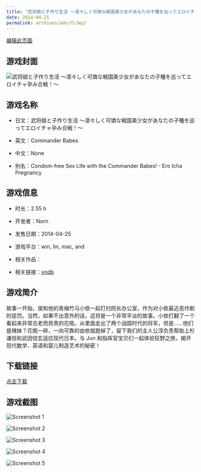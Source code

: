 ```yaml
---
title: "武将娘と子作り生活 ～凛々しく可憐な戦国美少女があなたの子種を巡ってエロイチャ孕み合戦！～"
date: 2014-04-25
permalink: archives/adv/fc3ep/
---
```

[编辑此页面](https://github.com/ACG-3/ADV3-source/blob/main/source/_posts/%E6%AD%A6%E5%B0%86%E5%A8%98%E3%81%A8%E5%AD%90%E4%BD%9C%E3%82%8A%E7%94%9F%E6%B4%BB%20%EF%BD%9E%E5%87%9B%E3%80%85%E3%81%97%E3%81%8F%E5%8F%AF%E6%86%90%E3%81%AA%E6%88%A6%E5%9B%BD%E7%BE%8E%E5%B0%91%E5%A5%B3%E3%81%8C%E3%81%82%E3%81%AA%E3%81%9F%E3%81%AE%E5%AD%90%E7%A8%AE%E3%82%92%E5%B7%A1%E3%81%A3%E3%81%A6%E3%82%A8%E3%83%AD%E3%82%A4%E3%83%81%E3%83%A3%E5%AD%95%E3%81%BF%E5%90%88%E6%88%A6%EF%BC%81%EF%BD%9E.md)

## 游戏封面

![武将娘と子作り生活 ～凛々しく可憐な戦国美少女があなたの子種を巡ってエロイチャ孕み合戦！～](https://pan.timero.xyz/d/onedrive/img_lib_001/%E6%AD%A6%E5%B0%86%E5%A8%98%E3%81%A8%E5%AD%90%E4%BD%9C%E3%82%8A%E7%94%9F%E6%B4%BB%20%EF%BD%9E%E5%87%9B%E3%80%85%E3%81%97%E3%81%8F%E5%8F%AF%E6%86%90%E3%81%AA%E6%88%A6%E5%9B%BD%E7%BE%8E%E5%B0%91%E5%A5%B3%E3%81%8C%E3%81%82%E3%81%AA%E3%81%9F%E3%81%AE%E5%AD%90%E7%A8%AE%E3%82%92%E5%B7%A1%E3%81%A3%E3%81%A6%E3%82%A8%E3%83%AD%E3%82%A4%E3%83%81%E3%83%A3%E5%AD%95%E3%81%BF%E5%90%88%E6%88%A6%EF%BC%81%EF%BD%9E_cover.avif)


## 游戏名称

- 日文：武将娘と子作り生活 ～凛々しく可憐な戦国美少女があなたの子種を巡ってエロイチャ孕み合戦！～
- 英文：Commander Babes
- 中文：None

- 别名：Condom-free Sex Life with the Commander Babes! - Ero Icha Pregnancy


## 游戏信息

- 时长：2.55 h
- 开发者：Norn
- 发售日期：2014-04-25
- 游戏平台：win, lin, mac, and
- 相关作品：

- 相关链接：[vndb](https://vndb.org/v15019)


## 游戏简介

故事一开始，俊和他的青梅竹马小依一起打扫院长办公室，作为对小依最近恶作剧的惩罚。当然，如果不出意外的话，这将是一个非常平淡的故事。小依打翻了一个看起来非常古老而昂贵的花瓶，从里面走出了两个战国时代的将军，但是......他们是辣妹？花瓶一碎，一向可靠的由依就跑掉了，留下我们的主人公淳负责帮助上杉谦信和武田信玄适应现代日本。与 Jun 和指挥官宝贝们一起体验狂野之旅，揭开现代数学、英语和婴儿制造艺术的秘密！




## 下载链接

[点击下载](https://pan.timero.xyz/onedrive/adv_lib_001/%E6%AD%A6%E5%B0%86%E5%A8%98%E3%81%A8%E5%AD%90%E4%BD%9C%E3%82%8A%E7%94%9F%E6%B4%BB%20%EF%BD%9E%E5%87%9B%E3%80%85%E3%81%97%E3%81%8F%E5%8F%AF%E6%86%90%E3%81%AA%E6%88%A6%E5%9B%BD%E7%BE%8E%E5%B0%91%E5%A5%B3%E3%81%8C%E3%81%82%E3%81%AA%E3%81%9F%E3%81%AE%E5%AD%90%E7%A8%AE%E3%82%92%E5%B7%A1%E3%81%A3%E3%81%A6%E3%82%A8%E3%83%AD%E3%82%A4%E3%83%81%E3%83%A3%E5%AD%95%E3%81%BF%E5%90%88%E6%88%A6%EF%BC%81%EF%BD%9E)


## 游戏截图


![Screenshot 1](https://pan.timero.xyz/d/onedrive/img_lib_001/%E6%AD%A6%E5%B0%86%E5%A8%98%E3%81%A8%E5%AD%90%E4%BD%9C%E3%82%8A%E7%94%9F%E6%B4%BB%20%EF%BD%9E%E5%87%9B%E3%80%85%E3%81%97%E3%81%8F%E5%8F%AF%E6%86%90%E3%81%AA%E6%88%A6%E5%9B%BD%E7%BE%8E%E5%B0%91%E5%A5%B3%E3%81%8C%E3%81%82%E3%81%AA%E3%81%9F%E3%81%AE%E5%AD%90%E7%A8%AE%E3%82%92%E5%B7%A1%E3%81%A3%E3%81%A6%E3%82%A8%E3%83%AD%E3%82%A4%E3%83%81%E3%83%A3%E5%AD%95%E3%81%BF%E5%90%88%E6%88%A6%EF%BC%81%EF%BD%9E_Screenshot_1.avif)

![Screenshot 2](https://pan.timero.xyz/d/onedrive/img_lib_001/%E6%AD%A6%E5%B0%86%E5%A8%98%E3%81%A8%E5%AD%90%E4%BD%9C%E3%82%8A%E7%94%9F%E6%B4%BB%20%EF%BD%9E%E5%87%9B%E3%80%85%E3%81%97%E3%81%8F%E5%8F%AF%E6%86%90%E3%81%AA%E6%88%A6%E5%9B%BD%E7%BE%8E%E5%B0%91%E5%A5%B3%E3%81%8C%E3%81%82%E3%81%AA%E3%81%9F%E3%81%AE%E5%AD%90%E7%A8%AE%E3%82%92%E5%B7%A1%E3%81%A3%E3%81%A6%E3%82%A8%E3%83%AD%E3%82%A4%E3%83%81%E3%83%A3%E5%AD%95%E3%81%BF%E5%90%88%E6%88%A6%EF%BC%81%EF%BD%9E_Screenshot_2.avif)

![Screenshot 3](https://pan.timero.xyz/d/onedrive/img_lib_001/%E6%AD%A6%E5%B0%86%E5%A8%98%E3%81%A8%E5%AD%90%E4%BD%9C%E3%82%8A%E7%94%9F%E6%B4%BB%20%EF%BD%9E%E5%87%9B%E3%80%85%E3%81%97%E3%81%8F%E5%8F%AF%E6%86%90%E3%81%AA%E6%88%A6%E5%9B%BD%E7%BE%8E%E5%B0%91%E5%A5%B3%E3%81%8C%E3%81%82%E3%81%AA%E3%81%9F%E3%81%AE%E5%AD%90%E7%A8%AE%E3%82%92%E5%B7%A1%E3%81%A3%E3%81%A6%E3%82%A8%E3%83%AD%E3%82%A4%E3%83%81%E3%83%A3%E5%AD%95%E3%81%BF%E5%90%88%E6%88%A6%EF%BC%81%EF%BD%9E_Screenshot_3.avif)

![Screenshot 4](https://pan.timero.xyz/d/onedrive/img_lib_001/%E6%AD%A6%E5%B0%86%E5%A8%98%E3%81%A8%E5%AD%90%E4%BD%9C%E3%82%8A%E7%94%9F%E6%B4%BB%20%EF%BD%9E%E5%87%9B%E3%80%85%E3%81%97%E3%81%8F%E5%8F%AF%E6%86%90%E3%81%AA%E6%88%A6%E5%9B%BD%E7%BE%8E%E5%B0%91%E5%A5%B3%E3%81%8C%E3%81%82%E3%81%AA%E3%81%9F%E3%81%AE%E5%AD%90%E7%A8%AE%E3%82%92%E5%B7%A1%E3%81%A3%E3%81%A6%E3%82%A8%E3%83%AD%E3%82%A4%E3%83%81%E3%83%A3%E5%AD%95%E3%81%BF%E5%90%88%E6%88%A6%EF%BC%81%EF%BD%9E_Screenshot_4.avif)

![Screenshot 5](https://pan.timero.xyz/d/onedrive/img_lib_001/%E6%AD%A6%E5%B0%86%E5%A8%98%E3%81%A8%E5%AD%90%E4%BD%9C%E3%82%8A%E7%94%9F%E6%B4%BB%20%EF%BD%9E%E5%87%9B%E3%80%85%E3%81%97%E3%81%8F%E5%8F%AF%E6%86%90%E3%81%AA%E6%88%A6%E5%9B%BD%E7%BE%8E%E5%B0%91%E5%A5%B3%E3%81%8C%E3%81%82%E3%81%AA%E3%81%9F%E3%81%AE%E5%AD%90%E7%A8%AE%E3%82%92%E5%B7%A1%E3%81%A3%E3%81%A6%E3%82%A8%E3%83%AD%E3%82%A4%E3%83%81%E3%83%A3%E5%AD%95%E3%81%BF%E5%90%88%E6%88%A6%EF%BC%81%EF%BD%9E_Screenshot_5.avif)


